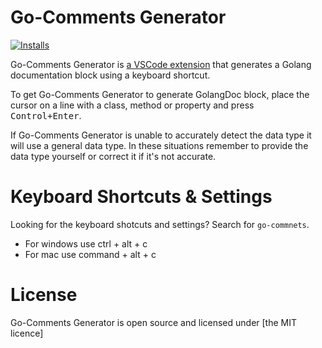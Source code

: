 # Go-Comments Generator

[![Installs](https://img.shields.io/visual-studio-marketplace/v/ronvanderheijden.Golangdoc-generator)](https://marketplace.visualstudio.com/items?itemName=NgodinginIndonesia.go-comments)

Go-Comments Generator is [a VSCode extension](https://marketplace.visualstudio.com/items?itemName=NgodinginIndonesia.go-comments) that generates a Golang documentation block using a keyboard shortcut.

To get Go-Comments Generator to generate GolangDoc block, place the cursor on a line with a class, method or property and press <kbd>Control+Enter</kbd>.

If Go-Comments Generator is unable to accurately detect the data type it will use a general data type. In these situations remember to provide the data type yourself or correct it if it's not accurate.
<!--Go-Comments Generator can also update the GolangDoc blocks for you.-->

# Keyboard Shortcuts & Settings
Looking for the keyboard shotcuts and settings? Search for `go-commnets`.
- For windows use ctrl + alt + c
- For mac use command + alt + c

# License
Go-Comments Generator is open source and licensed under [the MIT licence]